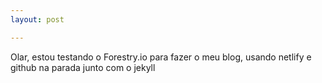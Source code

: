 ```yaml
---
layout: post

---
```

Olar, estou testando o Forestry.io para fazer o meu blog, usando netlify e github na parada junto  com o jekyll